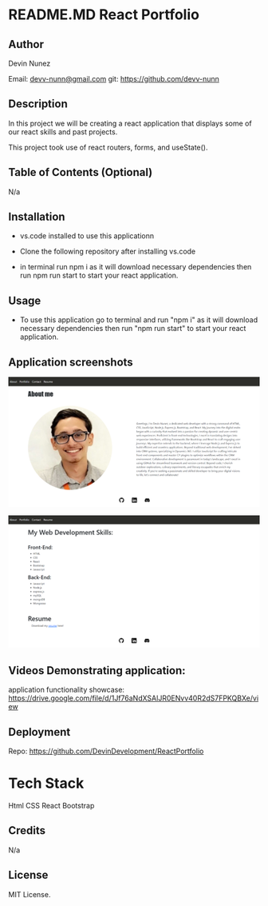 # README.MD React Portfolio

## Author

Devin Nunez

Email: devv-nunn@gmail.com
git: https://github.com/devv-nunn

## Description

In this project we will be creating a react application that displays some of our react skills and past projects.

This project took use of react routers, forms, and useState(). 

## Table of Contents (Optional)

N/a

## Installation

- vs.code installed to use this applicationn

- Clone the following repository after installing vs.code 

- in terminal run npm i as it will download necessary dependencies then run npm run start to start your react application.

## Usage

- To use this application go to terminal and run "npm i" as it will download necessary dependencies then run "npm run start" to start your react application.

## Application screenshots
![Website screenshot](./src/assets/images/Capture1.PNG)

![Website screenshot](./src/assets/images/Capture2.PNG)

## Videos Demonstrating application:

application functionality showcase:
https://drive.google.com/file/d/1Jf76aNdXSAlJR0ENvv40R2dS7FPKQBXe/view


## Deployment

Repo: https://github.com/DevinDevelopment/ReactPortfolio

# Tech Stack

Html
CSS
React
Bootstrap

## Credits

N/a

## License

MIT License.